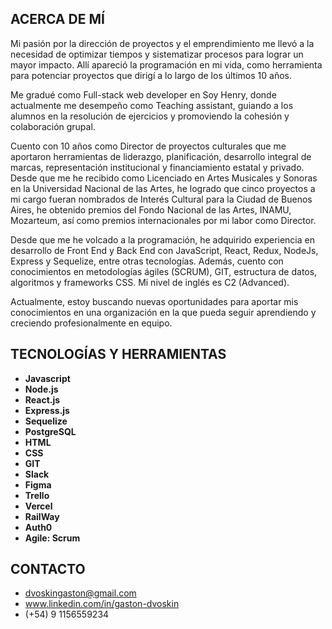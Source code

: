 ## ACERCA DE MÍ
Mi pasión por la dirección de proyectos y el emprendimiento me llevó a la necesidad de optimizar tiempos y sistematizar procesos para lograr un mayor impacto. Allí apareció la programación en mi vida, como herramienta para potenciar proyectos que dirigí a lo largo de los últimos 10 años. 

Me gradué como Full-stack web developer en Soy Henry, donde actualmente me desempeño como Teaching assistant, guiando a los alumnos en la resolución de ejercicios y promoviendo la cohesión y colaboración grupal. 

Cuento con 10 años como Director de proyectos culturales que me aportaron herramientas de liderazgo, planificación, desarrollo integral de marcas, representación institucional y financiamiento estatal y privado. Desde que me he recibido como Licenciado en Artes Musicales y Sonoras en la Universidad Nacional de las Artes, he logrado que cinco proyectos a mi cargo fueran nombrados de Interés Cultural para la Ciudad de Buenos Aires, he obtenido premios del Fondo Nacional de las Artes, INAMU, Mozarteum, así como premios internacionales por mi labor como Director. 

Desde que me he volcado a la programación, he adquirido experiencia en desarrollo de Front End y Back End con JavaScript, React, Redux, NodeJs, Express y Sequelize, entre otras tecnologías. Además, cuento con conocimientos en metodologías ágiles (SCRUM), GIT, estructura de datos, algoritmos y frameworks CSS. Mi nivel de inglés es C2 (Advanced).

Actualmente, estoy buscando nuevas oportunidades para aportar mis conocimientos en una organización en la que pueda seguir aprendiendo y creciendo profesionalmente en equipo. 

## TECNOLOGÍAS Y HERRAMIENTAS
- **Javascript** 
- **Node.js**
- **React.js**
- **Express.js**
- **Sequelize**
- **PostgreSQL**
- **HTML**
- **CSS**
- **GIT**
- **Slack**
- **Figma**
- **Trello**
- **Vercel**
- **RailWay**
- **Auth0**
- **Agile: Scrum**

## CONTACTO 
- dvoskingaston@gmail.com 
- www.linkedin.com/in/gaston-dvoskin 
- (+54) 9 1156559234 

<!--
**gastondvoskin/gastondvoskin** is a ✨ _special_ ✨ repository because its `README.md` (this file) appears on your GitHub profile.

Here are some ideas to get you started:

- 🔭 I’m currently working on ...
- 🌱 I’m currently learning ...
- 👯 I’m looking to collaborate on ...
- 🤔 I’m looking for help with ...
- 💬 Ask me about ...
- 📫 How to reach me: ...
- 😄 Pronouns: ...
- ⚡ Fun fact: ...
-->
